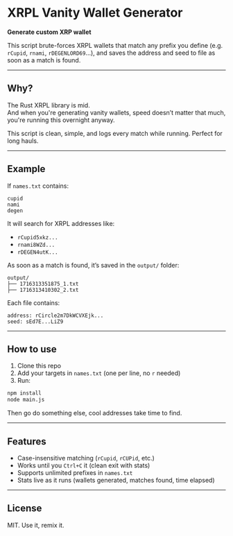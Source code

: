 # XRPL Vanity Wallet Generator

**Generate custom XRP wallet**

This script brute-forces XRPL wallets that match any prefix you define (e.g. `rCupid`, `rnami`, `rDEGENLORD69`…), and saves the address and seed to file as soon as a match is found.

---

## Why?

The Rust XRPL library is mid.  
And when you're generating vanity wallets, speed doesn’t matter that much, you're running this overnight anyway.

This script is clean, simple, and logs every match while running. Perfect for long hauls.

---

## Example

If `names.txt` contains:
```
cupid
nami
degen
```

It will search for XRPL addresses like:

- `rCupid5xkz...`
- `rnami8WZd...`
- `rDEGEN4utK...`

As soon as a match is found, it’s saved in the `output/` folder:

```
output/
├── 1716313351875_1.txt
├── 1716313410302_2.txt
```

Each file contains:
```
address: rCircle2m7DkWCVXEjk...
seed: sEd7E...LiZ9
```

---

## How to use

1. Clone this repo  
2. Add your targets in `names.txt` (one per line, no `r` needed)  
3. Run:

```bash
npm install
node main.js
```

Then go do something else, cool addresses take time to find.

---

## Features

- Case-insensitive matching (`rCupid`, `rCUPid`, etc.)
- Works until you `Ctrl+C` it (clean exit with stats)
- Supports unlimited prefixes in `names.txt`
- Stats live as it runs (wallets generated, matches found, time elapsed)

---

## License

MIT. Use it, remix it.

